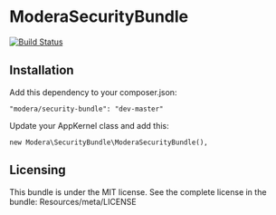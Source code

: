 # ModeraSecurityBundle
[![Build Status](https://travis-ci.org/modera/ModeraSecurityBundle.svg?branch=master)](https://travis-ci.org/modera/ModeraSecurityBundle)

## Installation

Add this dependency to your composer.json:

    "modera/security-bundle": "dev-master"

Update your AppKernel class and add this:

    new Modera\SecurityBundle\ModeraSecurityBundle(),

## Licensing

This bundle is under the MIT license. See the complete license in the bundle:
Resources/meta/LICENSE